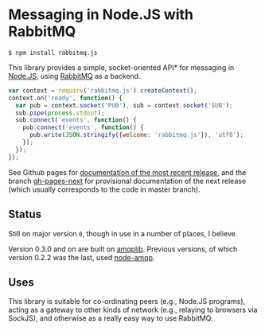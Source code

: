 # Messaging in Node.JS with RabbitMQ

    $ npm install rabbitmq.js

This library provides a simple, socket-oriented API* for messaging in
[Node.JS](http://nodejs.org/), using
[RabbitMQ](http://www.rabbitmq.com/) as a backend.

```js
var context = require('rabbitmq.js').createContext();
context.on('ready', function() {
  var pub = context.socket('PUB'), sub = context.socket('SUB');
  sub.pipe(process.stdout);
  sub.connect('events', function() {
    pub.connect('events', function() {
      pub.write(JSON.stringify({welcome: 'rabbitmq.js'}), 'utf8');
    });
  });
});
```

See Github pages for [documentation of the most recent
release][gh-pages], and the branch
[gh-pages-next](https://github.com/squaremo/rabbit.js/tree/gh-pages-next)
for provisional documentation of the next release (which usually
corresponds to the code in master branch).

## Status

Still on major version `0`, though in use in a number of places, I
believe.

Version 0.3.0 and on are built on [amqplib][]. Previous versions, of
which version 0.2.2 was the last, used [node-amqp][].

## Uses

This library is suitable for co-ordinating peers (e.g., Node.JS
programs), acting as a gateway to other kinds of network (e.g.,
relaying to browsers via SockJS), and otherwise as a really easy way
to use RabbitMQ.

[amqplib]: https://github.com/squaremo/amqp.node/
[node-amqp]: https://github.com/postwait/node-amqp/
[gh-pages]: https://squaremo.github.io/rabbit.js/
